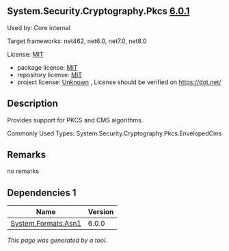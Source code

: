 System.Security.Cryptography.Pkcs [6.0.1](https://www.nuget.org/packages/System.Security.Cryptography.Pkcs/6.0.1)
--------------------

Used by: Core internal

Target frameworks: net462, net6.0, net7.0, net8.0

License: [MIT](../../../../licenses/mit) 

- package license: [MIT](https://licenses.nuget.org/MIT) 
- repository license: [MIT](https://github.com/dotnet/runtime) 
- project license: [Unknown](https://dot.net/) , License should be verified on https://dot.net/

Description
-----------
Provides support for PKCS and CMS algorithms.

Commonly Used Types:
System.Security.Cryptography.Pkcs.EnvelopedCms

Remarks
-----------
no remarks


Dependencies 1
-----------

|Name|Version|
|----------|:----|
|[System.Formats.Asn1](../../../../packages/nuget.org/system.formats.asn1/6.0.0)|6.0.0|

*This page was generated by a tool.*